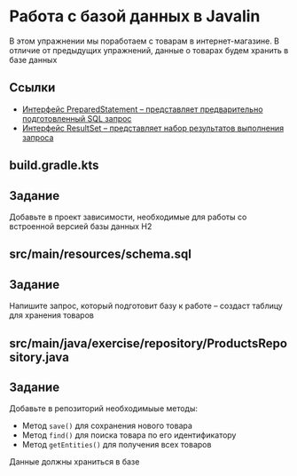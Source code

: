# Работа с базой данных в Javalin

В этом упражнении мы поработаем с товарам в интернет-магазине. В отличие от предыдущих упражнений, данные о товарах будем хранить в базе данных

## Ссылки

* [Интерфейс PreparedStatement – представляет предварительно подготовленный SQL запрос](https://docs.oracle.com/en/java/javase/20/docs/api/java.sql/java/sql/PreparedStatement.html)
* [Интерфейс ResultSet – представляет набор результатов выполнения запроса](https://docs.oracle.com/en/java/javase/20/docs/api/java.sql/java/sql/ResultSet.html)

## build.gradle.kts

## Задание

Добавьте в проект зависимости, необходимые для работы со встроенной версией базы данных H2

## src/main/resources/schema.sql

## Задание

Напишите запрос, который подготовит базу к работе – создаст таблицу для хранения товаров

## src/main/java/exercise/repository/ProductsRepository.java

## Задание

Добавьте в репозиторий необходимыые методы:

* Метод `save()` для сохранения нового товара
* Метод `find()` для поиска товара по его идентификатору
* Метод `getEntities()` для получения всех товаров

Данные должны храниться в базе

